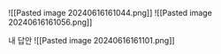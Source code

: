 
![[Pasted image 20240616161044.png]]
![[Pasted image 20240616161056.png]]

내 답안 
![[Pasted image 20240616161101.png]]


